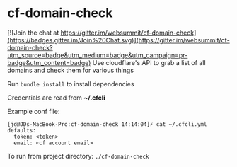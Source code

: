# cf-domain-check

[![Join the chat at https://gitter.im/websummit/cf-domain-check](https://badges.gitter.im/Join%20Chat.svg)](https://gitter.im/websummit/cf-domain-check?utm_source=badge&utm_medium=badge&utm_campaign=pr-badge&utm_content=badge)
Use cloudflare's API to grab a list of all domains and check them for various things

Run ```bundle install``` to install dependencies

Credentials are read from **~/.cfcli**

Example conf file:
```
[jd@JDs-MacBook-Pro:cf-domain-check 14:14:04]⚡ cat ~/.cfcli.yml 
defaults:
  token: <token>
  email: <cf account email>
```

To run from project directory: ```./cf-domain-check```
